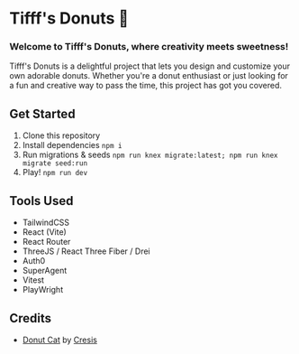 # Tifff's Donuts 🍩

### Welcome to Tifff's Donuts, where creativity meets sweetness!
Tifff's Donuts is a delightful project that lets you design and customize your own adorable donuts. 
Whether you're a donut enthusiast or just looking for a fun and creative way to pass the time, this project has got you covered.

## Get Started
1. Clone this repository
2. Install dependencies `npm i`
3. Run migrations & seeds `npm run knex migrate:latest; npm run knex migrate seed:run`
4. Play! `npm run dev`

## Tools Used
 - TailwindCSS
 - React (Vite)
 - React Router
 - ThreeJS / React Three Fiber / Drei
 - Auth0
 - SuperAgent
 - Vitest
 - PlayWright

## Credits 
- <a href='https://sketchfab.com/3d-models/donut-cat-3800caad4695418f9f60bfca87a85304'>Donut Cat</a> by <a href='https://sketchfab.com/Cresis'>Cresis</a>